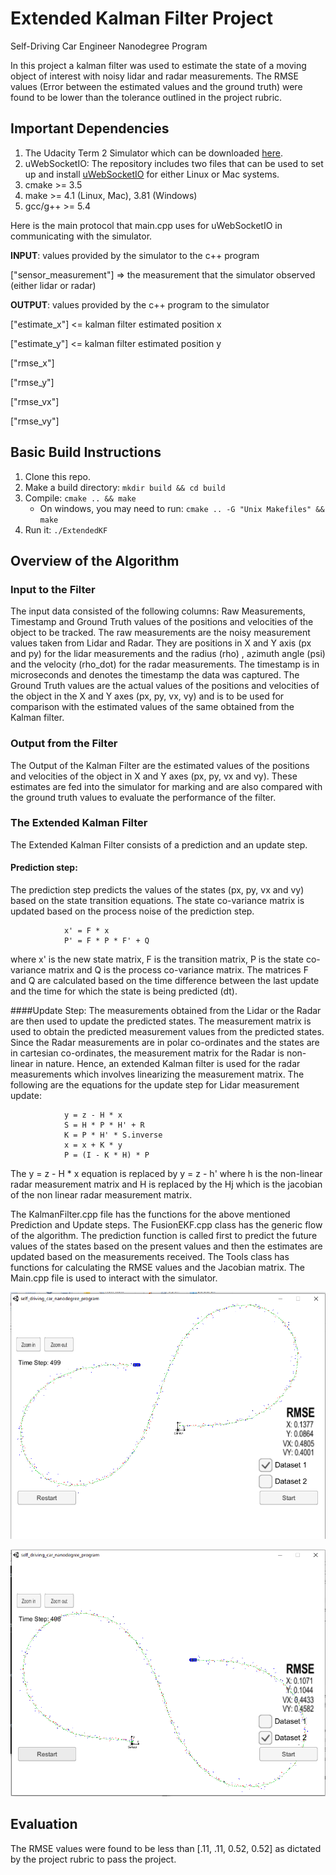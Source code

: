 # Extended Kalman Filter Project
Self-Driving Car Engineer Nanodegree Program

In this project a kalman filter was used to estimate the state of a moving object of interest with noisy lidar and radar measurements. The RMSE values (Error between the estimated values and the ground truth) were found to be lower than the tolerance outlined in the project rubric. 

## Important Dependencies
1. The Udacity Term 2 Simulator which can be downloaded [here](https://github.com/udacity/self-driving-car-sim/releases).
2. uWebSocketIO: The repository includes two files that can be used to set up and install [uWebSocketIO](https://github.com/uWebSockets/uWebSockets) for either Linux or Mac systems. 
3. cmake >= 3.5
4. make >= 4.1 (Linux, Mac), 3.81 (Windows)
5. gcc/g++ >= 5.4

Here is the main protocol that main.cpp uses for uWebSocketIO in communicating with the simulator.

**INPUT**: values provided by the simulator to the c++ program

["sensor_measurement"] => the measurement that the simulator observed (either lidar or radar)


**OUTPUT**: values provided by the c++ program to the simulator

["estimate_x"] <= kalman filter estimated position x

["estimate_y"] <= kalman filter estimated position y

["rmse_x"]

["rmse_y"]

["rmse_vx"]

["rmse_vy"]

## Basic Build Instructions

1. Clone this repo.
2. Make a build directory: `mkdir build && cd build`
3. Compile: `cmake .. && make` 
   * On windows, you may need to run: `cmake .. -G "Unix Makefiles" && make`
4. Run it: `./ExtendedKF `

## Overview of the Algorithm

### Input to the Filter
The input data consisted of the following columns: Raw Measurements, Timestamp and Ground Truth values of the positions and velocities of the object to be tracked. The raw measurements are the noisy measurement values taken from Lidar and Radar. They are positions in X and Y axis (px and py) for the lidar measurements and the radius (rho) , azimuth angle (psi) and the velocity (rho_dot) for the radar measurements. The timestamp is in microseconds and denotes the timestamp the data was captured. The Ground Truth values are the actual values of the positions and velocities of the object in the X and Y axes (px, py, vx, vy) and is to be used for comparison with the estimated values of the same obtained from the Kalman filter.

### Output from the Filter
The Output of the Kalman Filter are the estimated values of the positions and velocities of the object in X and Y axes (px, py, vx and vy). These estimates are fed into the simulator for marking and are also compared with the ground truth values to evaluate the performance of the filter.

### The Extended Kalman Filter
The Extended Kalman Filter consists of a prediction and an update step. 

#### Prediction step: 
The prediction step predicts the values of the states (px, py, vx and vy) based on the state transition equations. The state co-variance matrix is updated based on the process noise of the prediction step.
				
                x' = F * x
                P' = F * P * F' + Q
where x' is the new state matrix, F is the transition matrix, P is the state co-variance matrix and Q is the process co-variance matrix. The matrices F and Q are calculated based on the time difference between the last update and the time for which the state is being predicted (dt).

####Update Step:
The measurements obtained from the Lidar or the Radar are then used to update the predicted states. The measurement matrix is used to obtain the predicted measurement values from the predicted states. Since the Radar measurements are in polar co-ordinates and the states are in cartesian co-ordinates, the measurement matrix for the Radar is non-linear in nature. Hence, an extended Kalman filter is used for the radar measurements which involves linearizing the measurement matrix. The following are the equations for the update step for Lidar measurement update:

				y = z - H * x
                S = H * P * H' + R
                K = P * H' * S.inverse
                x = x + K * y
                P = (I - K * H) * P
                
The y = z - H * x equation is replaced by y = z - h' where h is the non-linear radar measurement matrix and H is replaced by the Hj which is the jacobian of the non linear radar measurement matrix.  

The KalmanFilter.cpp file has the functions for the above mentioned Prediction and Update steps. The FusionEKF.cpp class has the generic flow of the algorithm. The prediction function is called first to predict the future values of the states based on the present values and then the estimates are updated based on the measurements received. The Tools class has functions for calculating the RMSE values and the Jacobian matrix. The Main.cpp file is used to interact with the simulator.

![](./Images/Simulator.png)

![](./Images/Simulator2.png)

## Evaluation

The RMSE values were found to be less than [.11, .11, 0.52, 0.52] as dictated by the project rubric to pass the project. 
         
                
                
                
                




               